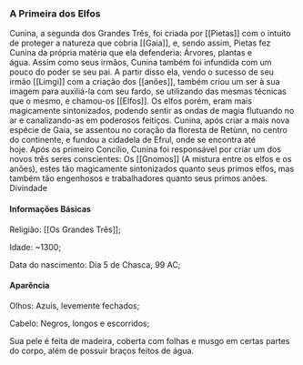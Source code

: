 ### A Primeira dos Elfos
Cunina, a segunda dos Grandes Três, foi criada por [[Pietas]] com o intuito de proteger a natureza que cobria [[Gaia]], e, sendo assim, Pietas fez Cunina da própria matéria que ela defenderia: Árvores, plantas e água. Assim como seus irmãos, Cunina também foi infundida com um pouco do poder se seu pai. A partir disso ela, vendo o sucesso de seu irmão [[Limgi]] com a criação dos [[anões]], também criou um ser à sua imagem para auxiliá-la com seu fardo, se utilizando das mesmas técnicas que o mesmo, e chamou-os [[Elfos]]. Os elfos porém, eram mais magicamente sintonizados, podendo sentir as ondas de magia flutuando no ar e canalizando-as em poderosos feitiços. Cunina, após criar a mais nova espécie de Gaia, se assentou no coração da floresta de Retùnn, no centro do continente, e fundou a cidadela de Efrul, onde se encontra até hoje. Após os primeiro Concílio, Cunina foi responsável por criar um dos novos três seres conscientes: Os [[Gnomos]] (A mistura entre os elfos e os anões), estes tão magicamente sintonizados quanto seus primos elfos, mas também tão engenhosos e trabalhadores quanto seus primos anões.
Divindade
#### Informações Básicas
Religião: [[Os Grandes Três]];

Idade: ~1300;

Data do nascimento: Dia 5 de Chasca, 99 AC;
#### Aparência
Olhos: Azuis, levemente fechados;

Cabelo: Negros, longos e escorridos;

Sua pele é feita de madeira, coberta com folhas e musgo em certas partes do corpo, além de possuir braços feitos de água.